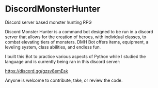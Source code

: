 # DiscordMonsterHunter
Discord server based monster hunting RPG


Discord Monster Hunter is a command bot designed to be run in a discord server that allows for the creation of heroes, with individual classes, to combat elevating tiers of monsters. DMH Bot offers items, equipment, a leveling system, class abilities, and endless fun. 

I built this Bot to practice various aspects of Python while I studied the language and is currently being ran in this discord server:

https://discord.gg/gzsv8emEak 

Anyone is welcome to contribute, take, or review the code. 

